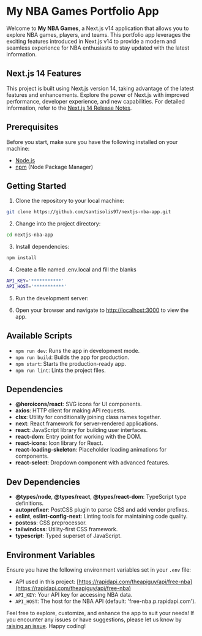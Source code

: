 # My NBA Games Portfolio App

Welcome to **My NBA Games**, a Next.js v14 application that allows you to explore NBA games, players, and teams. This portfolio app leverages the exciting features introduced in Next.js v14 to provide a modern and seamless experience for NBA enthusiasts to stay updated with the latest information.

## Next.js 14 Features

This project is built using Next.js version 14, taking advantage of the latest features and enhancements. Explore the power of Next.js with improved performance, developer experience, and new capabilities. For detailed information, refer to the [Next.js 14 Release Notes](https://nextjs.org/blog/next-14).

## Prerequisites

Before you start, make sure you have the following installed on your machine:

- [Node.js](https://nodejs.org/)
- [npm](https://www.npmjs.com/) (Node Package Manager)

## Getting Started

1. Clone the repository to your local machine:

```bash
git clone https://github.com/santisolis97/nextjs-nba-app.git
```

2. Change into the project directory:

```bash
cd nextjs-nba-app
```

3. Install dependencies:

```bash
npm install
```

4. Create a file named .env.local and fill the blanks

```bash
API_KEY='***********'
API_HOST='***********'
```

5. Run the development server:

6. Open your browser and navigate to [http://localhost:3000](http://localhost:3000) to view the app.

## Available Scripts

- `npm run dev`: Runs the app in development mode.
- `npm run build`: Builds the app for production.
- `npm start`: Starts the production-ready app.
- `npm run lint`: Lints the project files.

## Dependencies

- **@heroicons/react**: SVG icons for UI components.
- **axios**: HTTP client for making API requests.
- **clsx**: Utility for conditionally joining class names together.
- **next**: React framework for server-rendered applications.
- **react**: JavaScript library for building user interfaces.
- **react-dom**: Entry point for working with the DOM.
- **react-icons**: Icon library for React.
- **react-loading-skeleton**: Placeholder loading animations for components.
- **react-select**: Dropdown component with advanced features.

## Dev Dependencies

- **@types/node**, **@types/react**, **@types/react-dom**: TypeScript type definitions.
- **autoprefixer**: PostCSS plugin to parse CSS and add vendor prefixes.
- **eslint**, **eslint-config-next**: Linting tools for maintaining code quality.
- **postcss**: CSS preprocessor.
- **tailwindcss**: Utility-first CSS framework.
- **typescript**: Typed superset of JavaScript.

## Environment Variables

Ensure you have the following environment variables set in your `.env` file:

- API used in this project: [https://rapidapi.com/theapiguy/api/free-nba](https://rapidapi.com/theapiguy/api/free-nba)
- `API_KEY`: Your API key for accessing NBA data.
- `API_HOST`: The host for the NBA API (default: 'free-nba.p.rapidapi.com').

Feel free to explore, customize, and enhance the app to suit your needs! If you encounter any issues or have suggestions, please let us know by [raising an issue](https://github.com/your-username/my-nba-games/issues). Happy coding!
